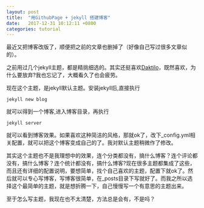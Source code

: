 ```yaml
---
layout: post
title:  "用GithubPage + jekyll 搭建博客"
date:   2017-12-31 10:12:11 +0800
categories: tutorial
---
```


最近又把博客改版了，顺便把之前的文章也删掉了（好像自己写过很多文章似的）。

之前用过几个jekyll主题，都是精挑细选的。其实还挺喜欢[Daktilo](https://github.com/kronik3r/daktilo)，既然喜欢，为什么要放弃?我也忘记了，大概看久了也会疲劳。

现在这个主题，是jekyll默认主题。安装jekyll后,直接执行

```
jekyll new blog
```

就可以得到一个博客,进入博客目录，再执行 

 ```
 jekyll server 
 ```

 就可以看到博客效果。如果喜欢这种简洁的风格，那就ok了，改下_config.yml相关配置，就可以把这个博客变成自己的了。我对默认主题稍微作了修改。

其实这个主题也不是我理想中的效果，连个分类都没有，搞什么博客？连个评论都没有，搞什么博客？连个统计都没有，搞什么博客?现在很多主题都集成了这些，而且还有详细的配置说明，要想简单，找个自己喜欢的主题，配置下就ok了。然后就可以专心写博客，写博客很简单，在_posts目录下写就好了。而我之所以选择这个最简单的主题，就是想折腾一下，自己慢慢写一个有意思的主题出来。

至于怎么写主题，我现在也不太清楚，方法总是会有，不是吗？







